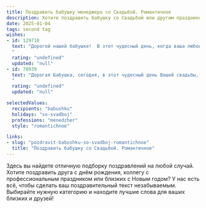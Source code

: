 ```yaml
---
title: Поздравить бабушку менеджера со Свадьбой. Романтичное
description: Хотите поздравить бабушку со Свадьбой или другим праздником? Наш ИИ создаст незабываемое поздравление, а вы обязательно выделитесь среди других.  
date: 2025-01-04
tags: second tag
wishes:
- id: 129718
  text: "Дорогой нашей бабушке!  В этот чудесный день, когда ваша любовь расцветает с новой силой, позвольте поздравить вас со свадьбой! Пусть ваша жизнь, как прекрасный роман, будет полна нежности, взаимопонимания и безграничного счастья.  Пусть каждый день будет наполнен любовью, а ваша совместная история напишет ещё одну красивую главу.  Будьте счастливы, наши дорогие!  С любовью, ваши (имена).
  "
  rating: "undefined"
  updated: "null"
- id: 78939
  text: "Дорогая Бабушка, сегодня, в этот чудесный день Вашей свадьбы, я хочу пожелать вам бесконечного счастья, любви, нежности и гармонии! Пусть эта новая глава вашей жизни будет наполнена яркими красками, смехом и взаимным пониманием. Вы - прекрасный пример того, как любовь может цвести и процветать на протяжении многих лет.
  "
  rating: "undefined"
  updated: "null"

selectedValues:
  recipients: "babushku"
  holidays: "so-svadboj"
  professions: "menedzher"
  style: "romantichnoe"

links:
- slug: "pozdravit-babushku-so-svadboj-romantichnoe"
  title: "Поздравить бабушку со Свадьбой. Романтичное"
---
```


Здесь вы найдете отличную подборку поздравлений на любой случай. 
Хотите поздравить друга с днём рождения, коллегу с профессиональным праздником или близких с Новым годом? У нас есть всё, чтобы сделать ваш поздравительный текст незабываемым. Выбирайте нужную категорию и находите лучшие слова для ваших близких и друзей!
